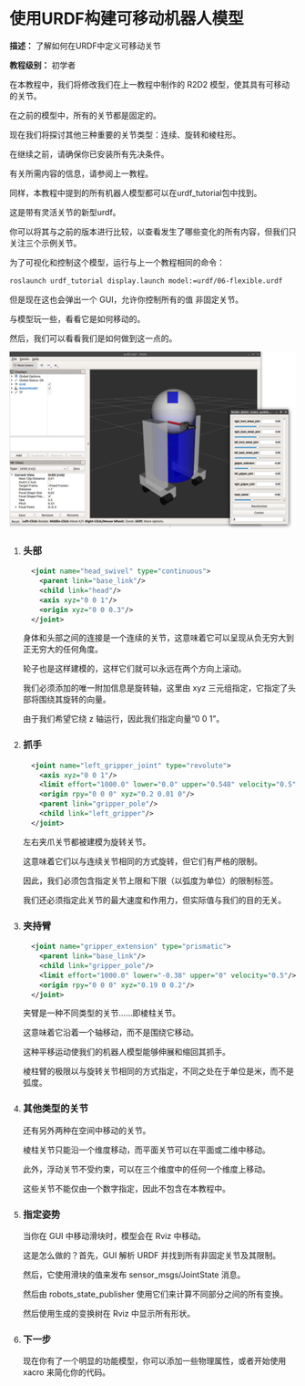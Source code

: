 # 使用URDF构建可移动机器人模型

**描述：** 了解如何在URDF中定义可移动关节

**教程级别：** 初学者


在本教程中，我们将修改我们在上一教程中制作的 R2D2 模型，使其具有可移动的关节。

在之前的模型中，所有的关节都是固定的。

现在我们将探讨其他三种重要的关节类型：连续、旋转和棱柱形。

在继续之前，请确保你已安装所有先决条件。

有关所需内容的信息，请参阅上一教程。

同样，本教程中提到的所有机器人模型都可以在urdf_tutorial包中找到。

这是带有灵活关节的新型urdf。 

你可以将其与之前的版本进行比较，以查看发生了哪些变化的所有内容，但我们只关注三个示例关节。

为了可视化和控制这个模型，运行与上一个教程相同的命令：

```bash
roslaunch urdf_tutorial display.launch model:=urdf/06-flexible.urdf
```

但是现在这也会弹出一个 GUI，允许你控制所有的值 非固定关节。

与模型玩一些，看看它是如何移动的。

然后，我们可以看看我们是如何做到这一点的。

![image alt](https://raw.githubusercontent.com/ros/urdf_tutorial/master/images/flexible.png)



1. ### 头部

    ```xml
      <joint name="head_swivel" type="continuous">
        <parent link="base_link"/>
        <child link="head"/>
        <axis xyz="0 0 1"/>
        <origin xyz="0 0 0.3"/>
      </joint>
    ```
    
    身体和头部之间的连接是一个连续的关节，这意味着它可以呈现从负无穷大到正无穷大的任何角度。
    
    轮子也是这样建模的，这样它们就可以永远在两个方向上滚动。

    我们必须添加的唯一附加信息是旋转轴，这里由 xyz 三元组指定，它指定了头部将围绕其旋转的向量。
    
    由于我们希望它绕 z 轴运行，因此我们指定向量“0 0 1”。



2. ### 抓手

    ```xml
      <joint name="left_gripper_joint" type="revolute">
        <axis xyz="0 0 1"/>
        <limit effort="1000.0" lower="0.0" upper="0.548" velocity="0.5"/>
        <origin rpy="0 0 0" xyz="0.2 0.01 0"/>
        <parent link="gripper_pole"/>
        <child link="left_gripper"/>
      </joint>
    ```
    
    左右夹爪关节都被建模为旋转关节。
    
    这意味着它们以与连续关节相同的方式旋转，但它们有严格的限制。
    
    因此，我们必须包含指定关节上限和下限（以弧度为单位）的限制标签。
    
    我们还必须指定此关节的最大速度和作用力，但实际值与我们的目的无关。



3. ### 夹持臂

    ```xml
      <joint name="gripper_extension" type="prismatic">
        <parent link="base_link"/>
        <child link="gripper_pole"/>
        <limit effort="1000.0" lower="-0.38" upper="0" velocity="0.5"/>
        <origin rpy="0 0 0" xyz="0.19 0 0.2"/>
      </joint>
    ```
    
    夹臂是一种不同类型的关节……即棱柱关节。
    
    这意味着它沿着一个轴移动，而不是围绕它移动。
    
    这种平移运动使我们的机器人模型能够伸展和缩回其抓手。

    棱柱臂的极限以与旋转关节相同的方式指定，不同之处在于单位是米，而不是弧度。



4. ### 其他类型的关节

    还有另外两种在空间中移动的关节。
    
    棱柱关节只能沿一个维度移动，而平面关节可以在平面或二维中移动。
    
    此外，浮动关节不受约束，可以在三个维度中的任何一个维度上移动。
    
    这些关节不能仅由一个数字指定，因此不包含在本教程中。



5. ### 指定姿势

    当你在 GUI 中移动滑块时，模型会在 Rviz 中移动。
    
    这是怎么做的？首先，GUI 解析 URDF 并找到所有非固定关节及其限制。
    
    然后，它使用滑块的值来发布 sensor_msgs/JointState 消息。
    
    然后由 robots_state_publisher 使用它们来计算不同部分之间的所有变换。
    
    然后使用生成的变换树在 Rviz 中显示所有形状。



6. ### 下一步

    现在你有了一个明显的功能模型，你可以添加一些物理属性，或者开始使用 xacro 来简化你的代码。
